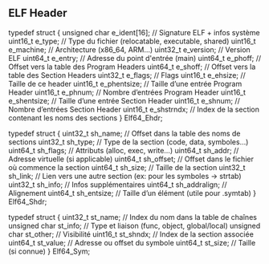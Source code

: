 ## ELF Header
typedef struct {
    unsigned char e_ident[16];  // Signature ELF + infos système
    uint16_t e_type;            // Type du fichier (relocatable, executable, shared)
    uint16_t e_machine;         // Architecture (x86_64, ARM...)
    uint32_t e_version;         // Version ELF
    uint64_t e_entry;           // Adresse du point d'entrée (main)
    uint64_t e_phoff;           // Offset vers la table des Program Headers
    uint64_t e_shoff;           // Offset vers la table des Section Headers
    uint32_t e_flags;           // Flags
    uint16_t e_ehsize;          // Taille de ce header
    uint16_t e_phentsize;       // Taille d’une entrée Program Header
    uint16_t e_phnum;           // Nombre d’entrées Program Header
    uint16_t e_shentsize;       // Taille d’une entrée Section Header
    uint16_t e_shnum;           // Nombre d’entrées Section Header
    uint16_t e_shstrndx;        // Index de la section contenant les noms des sections
} Elf64_Ehdr;


typedef struct {
    uint32_t sh_name;       // Offset dans la table des noms de sections
    uint32_t sh_type;       // Type de la section (code, data, symboles…)
    uint64_t sh_flags;      // Attributs (alloc, exec, write...)
    uint64_t sh_addr;       // Adresse virtuelle (si applicable)
    uint64_t sh_offset;     // Offset dans le fichier où commence la section
    uint64_t sh_size;       // Taille de la section
    uint32_t sh_link;       // Lien vers une autre section (ex: pour les symboles → strtab)
    uint32_t sh_info;       // Infos supplémentaires
    uint64_t sh_addralign;  // Alignement
    uint64_t sh_entsize;    // Taille d’un élément (utile pour .symtab)
} Elf64_Shdr;


typedef struct {
   uint32_t st_name;       // Index du nom dans la table de chaînes
   unsigned char st_info;  // Type et liaison (func, object, global/local)
   unsigned char st_other; // Visibilité
   uint16_t st_shndx;      // Index de la section associée
   uint64_t st_value;      // Adresse ou offset du symbole
   uint64_t st_size;       // Taille (si connue)
} Elf64_Sym;
